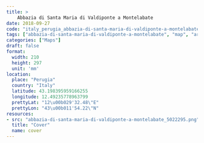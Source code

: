 ```yaml
---
title: > 
    Abbazia di Santa Maria di Valdiponte a Montelabate
date: 2018-09-27
code: "italy_perugia_abbazia-di-santa-maria-di-valdiponte-a-montelabate_5022295"
tags: ["abbazia-di-santa-maria-di-valdiponte-a-montelabate", "map", "architecture", "buildings", "Perugia", "Italy"]
categories: ["Maps"]
draft: false
format:
  width: 210
  height: 297
  unit: 'mm'
location:
  place: "Perugia"
  country: "Italy"
  latitude: 43.198395959166255
  longitude: 12.49235778963799
  prettyLat: "12\u00b029'32.48\"E"
  prettyLon: "43\u00b011'54.22\"N"
resources:
- src: "abbazia-di-santa-maria-di-valdiponte-a-montelabate_5022295.png"
  title: "Cover"
  name: cover
---
```

